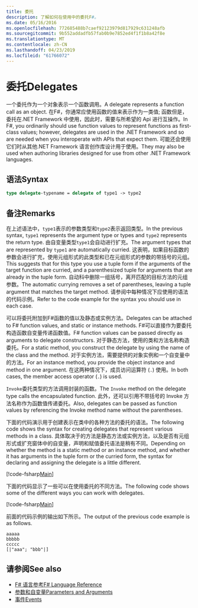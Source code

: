 ```yaml
---
title: 委托
description: 了解如何在使用中的委托F#。
ms.date: 05/16/2016
ms.openlocfilehash: 772685488b7caef92123979d817929c631248afb
ms.sourcegitcommit: 9b552addadfb57fab0b9e7852ed4f1f1b8a42f8e
ms.translationtype: MT
ms.contentlocale: zh-CN
ms.lasthandoff: 04/23/2019
ms.locfileid: "61766072"
---
```

# <a name="delegates"></a><span data-ttu-id="070dc-103">委托</span><span class="sxs-lookup"><span data-stu-id="070dc-103">Delegates</span></span>

<span data-ttu-id="070dc-104">一个委托作为一个对象表示一个函数调用。</span><span class="sxs-lookup"><span data-stu-id="070dc-104">A delegate represents a function call as an object.</span></span> <span data-ttu-id="070dc-105">在F#，你通常应使用函数的值来表示作为一类值; 函数但是，委托在.NET Framework 中使用，因此时，需要与所希望的 Api 进行互操作。</span><span class="sxs-lookup"><span data-stu-id="070dc-105">In F#, you ordinarily should use function values to represent functions as first-class values; however, delegates are used in the .NET Framework and so are needed when you interoperate with APIs that expect them.</span></span> <span data-ttu-id="070dc-106">可能还会使用它们时从其他.NET Framework 语言创作库设计用于使用。</span><span class="sxs-lookup"><span data-stu-id="070dc-106">They may also be used when authoring libraries designed for use from other .NET Framework languages.</span></span>

## <a name="syntax"></a><span data-ttu-id="070dc-107">语法</span><span class="sxs-lookup"><span data-stu-id="070dc-107">Syntax</span></span>

```fsharp
type delegate-typename = delegate of type1 -> type2
```

## <a name="remarks"></a><span data-ttu-id="070dc-108">备注</span><span class="sxs-lookup"><span data-stu-id="070dc-108">Remarks</span></span>

<span data-ttu-id="070dc-109">在上述语法中，`type1`表示的参数类型和`type2`表示返回类型。</span><span class="sxs-lookup"><span data-stu-id="070dc-109">In the previous syntax, `type1` represents the argument type or types and `type2` represents the return type.</span></span> <span data-ttu-id="070dc-110">由自变量类型`type1`会自动进行扩充。</span><span class="sxs-lookup"><span data-stu-id="070dc-110">The argument types that are represented by `type1` are automatically curried.</span></span> <span data-ttu-id="070dc-111">这表明，如果目标函数的参数会进行扩充，使用元组形式的此类型和已在元组形式的参数的带括号的元组。</span><span class="sxs-lookup"><span data-stu-id="070dc-111">This suggests that for this type you use a tuple form if the arguments of the target function are curried, and a parenthesized tuple for arguments that are already in the tuple form.</span></span> <span data-ttu-id="070dc-112">自动科中删除一组括号，离开匹配的目标方法的元组参数。</span><span class="sxs-lookup"><span data-stu-id="070dc-112">The automatic currying removes a set of parentheses, leaving a tuple argument that matches the target method.</span></span> <span data-ttu-id="070dc-113">请参阅中每种情况下应使用的语法的代码示例。</span><span class="sxs-lookup"><span data-stu-id="070dc-113">Refer to the code example for the syntax you should use in each case.</span></span>

<span data-ttu-id="070dc-114">可以将委托附加到F#函数的值以及静态或实例方法。</span><span class="sxs-lookup"><span data-stu-id="070dc-114">Delegates can be attached to F# function values, and static or instance methods.</span></span> <span data-ttu-id="070dc-115">F#可以直接作为要委托构造函数自变量传递函数值。</span><span class="sxs-lookup"><span data-stu-id="070dc-115">F# function values can be passed directly as arguments to delegate constructors.</span></span> <span data-ttu-id="070dc-116">对于静态方法，使用的类和方法名称构造委托。</span><span class="sxs-lookup"><span data-stu-id="070dc-116">For a static method, you construct the delegate by using the name of the class and the method.</span></span> <span data-ttu-id="070dc-117">对于实例方法，需要提供的对象实例和一个自变量中的方法。</span><span class="sxs-lookup"><span data-stu-id="070dc-117">For an instance method, you provide the object instance and method in one argument.</span></span> <span data-ttu-id="070dc-118">在这两种情况下，成员访问运算符 (`.`) 使用。</span><span class="sxs-lookup"><span data-stu-id="070dc-118">In both cases, the member access operator (`.`) is used.</span></span>

<span data-ttu-id="070dc-119">`Invoke`委托类型的方法调用封装的函数。</span><span class="sxs-lookup"><span data-stu-id="070dc-119">The `Invoke` method on the delegate type calls the encapsulated function.</span></span> <span data-ttu-id="070dc-120">此外，还可以引用不带括号的 Invoke 方法名称作为函数值传递委托。</span><span class="sxs-lookup"><span data-stu-id="070dc-120">Also, delegates can be passed as function values by referencing the Invoke method name without the parentheses.</span></span>

<span data-ttu-id="070dc-121">下面的代码演示用于创建表示在类中的各种方法的委托的语法。</span><span class="sxs-lookup"><span data-stu-id="070dc-121">The following code shows the syntax for creating delegates that represent various methods in a class.</span></span> <span data-ttu-id="070dc-122">具体取决于的方法是静态方法或实例方法，以及是否有元组形式或扩充窗体中的自变量，声明和赋值委托语法是稍有不同。</span><span class="sxs-lookup"><span data-stu-id="070dc-122">Depending on whether the method is a static method or an instance method, and whether it has arguments in the tuple form or the curried form, the syntax for declaring and assigning the delegate is a little different.</span></span>

[!code-fsharp[Main](../../../samples/snippets/fsharp/lang-ref-2/snippet4201.fs)]

<span data-ttu-id="070dc-123">下面的代码显示了一些可以在使用委托的不同方法。</span><span class="sxs-lookup"><span data-stu-id="070dc-123">The following code shows some of the different ways you can work with delegates.</span></span>

[!code-fsharp[Main](../../../samples/snippets/fsharp/lang-ref-2/snippet4202.fs)]

<span data-ttu-id="070dc-124">前面的代码示例的输出如下所示。</span><span class="sxs-lookup"><span data-stu-id="070dc-124">The output of the previous code example is as follows.</span></span>

```console
aaaaa
bbbbb
ccccc
[|"aaa"; "bbb"|]
```

## <a name="see-also"></a><span data-ttu-id="070dc-125">请参阅</span><span class="sxs-lookup"><span data-stu-id="070dc-125">See also</span></span>

- [<span data-ttu-id="070dc-126">F# 语言参考</span><span class="sxs-lookup"><span data-stu-id="070dc-126">F# Language Reference</span></span>](index.md)
- [<span data-ttu-id="070dc-127">参数和自变量</span><span class="sxs-lookup"><span data-stu-id="070dc-127">Parameters and Arguments</span></span>](parameters-and-arguments.md)
- [<span data-ttu-id="070dc-128">事件</span><span class="sxs-lookup"><span data-stu-id="070dc-128">Events</span></span>](members/events.md)